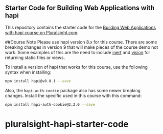 ## Starter Code for Building Web Applications with hapi

This repository contains the starter code for the [Building Web Applications with hapi course on Pluralsight.com](http://www.pluralsight.com/courses/hapi-building-web-applications).

##Course Note
Please use hapi version 8.x for this course. There are some breaking changes in version 9 that will make pieces of the course demo not work. Some examples of this are the need to include [inert](http://www.github.com/hapijs/inert) and [vision](https://github.com/hapijs/vision) for returning static files or views.

To install a version of hapi that works for this course, use the following syntax when installing:
```sh
npm install hapi@v8.8.1 --save
```

Also, the ```hapi-auth-cookie``` package also has some newer breaking changes. Install the specific used in this course with this command:
```sh
npm install hapi-auth-cookie@2.2.0 --save
```
# pluralsight-hapi-starter-code
